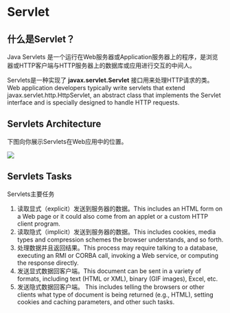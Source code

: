 # Servlet

## 什么是Servlet？

Java Servlets 是一个运行在Web服务器或Application服务器上的程序，是浏览器或HTTP客户端与HTTP服务器上的数据库或应用进行交互的中间人。

Servlets是一种实现了 **javax.servlet.Servlet** 接口用来处理HTTP请求的类。
Web application developers typically write servlets that extend javax.servlet.http.HttpServlet, an abstract class that implements the Servlet interface and is specially designed to handle HTTP requests. 

## Servlets Architecture

下图向你展示Servlets在Web应用中的位置。

![](https://www.tutorialspoint.com/servlets/images/servlet-arch.jpg)

## Servlets Tasks

Servlets主要任务

1. 读取显式（explicit）发送到服务器的数据。This includes an HTML form on a Web page or it could also come from an applet or a custom HTTP client program. 
2. 读取隐式（implicit）发送到服务器的数据。This includes cookies, media types and compression schemes the browser understands, and so forth. 
3. 处理数据并且返回结果。This process may require talking to a database, executing an RMI or CORBA call, invoking a Web service, or computing the response directly. 
4. 发送显式数据回客户端。This document can be sent in a variety of formats, including text (HTML or XML), binary (GIF images), Excel, etc. 
5. 发送隐式数据回客户端。 This includes telling the browsers or other clients what type of document is being returned (e.g., HTML), setting cookies and caching parameters, and other such tasks. 